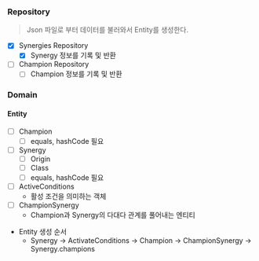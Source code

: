 ### Repository

> Json 파일로 부터 데이터를 불러와서 Entity를 생성한다.

- [X] Synergies Repository
    - [X] Synergy 정보를 기록 및 반환
- [ ] Champion Repository
    - [ ] Champion 정보를 기록 및 반환

### Domain

#### Entity

- [ ] Champion
    - [ ] equals, hashCode 필요
- [ ] Synergy
    - [ ] Origin
    - [ ] Class
    - [ ] equals, hashCode 필요
- [ ] ActiveConditions
    - 활성 조건을 의미하는 객체
- [ ] ChampionSynergy
    - Champion과 Synergy의 다대다 관계를 풀어내는 엔티티

- Entity 생성 순서
    - Synergy -> ActivateConditions -> Champion -> ChampionSynergy -> Synergy.champions